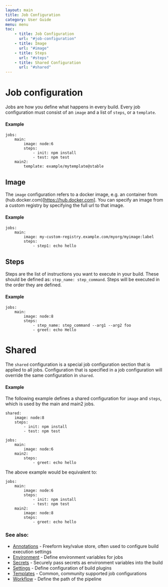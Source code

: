 ```yaml
---
layout: main
title: Job Configuration
category: User Guide
menu: menu
toc:
    - title: Job Configuration
      url: "#job-configuration"
    - title: Image
      url: "#image"
    - title: Steps
      url: "#steps"
    - title: Shared Configuration
      url: "#shared"
---
```

# Job configuration
Jobs are how you define what happens in every build. Every job configuration must consist of an `image` and a list of `steps`, or a `template`.

#### Example
```
jobs:
    main:
        image: node:6
        steps:
            - init: npm install
            - test: npm test
    main2: 
        template: example/mytemplate@stable
```

## Image
The `image` configuration refers to a docker image, e.g. an container from (hub.docker.com)[https://hub.docker.com]. You can specify an image from a custom registry by specifying the full url to that image.

#### Example
```
jobs:
    main:
        image: my-custom-registry.example.com/myorg/myimage:label
        steps:
            - step1: echo hello
```

## Steps
Steps are the list of instructions you want to execute in your build. These should be defined as:
`step_name: step_command`. Steps will be executed in the order they are defined.

#### Example
```
jobs:
    main:
        image: node:8
        steps:
            - step_name: step_command --arg1 --arg2 foo
            - greet: echo Hello
```


# Shared
The `shared` configuration is a special job configuration section that is applied to all jobs. Configuration that is specified in a job configuration will override the same configuration in `shared`.

#### Example
The following example defines a shared configuration for `image` and `steps`, which is used by the main and main2 jobs.
```
shared:
    image: node:8
    steps:
        - init: npm install
        - test: npm test

jobs:
    main:
        image: node:6
    main2:
        steps:
            - greet: echo hello
```

The above example would be equivalent to:
```
jobs:
    main:
        image: node:6
        steps:
            - init: npm install
            - test: npm test
    main2:
        image: node:8
        steps:
            - greet: echo hello

```

### See also:
* [Annotations](/user-guide/configuration/annotations) - Freeform key/value store, often used to configure build execution settings
* [Environment](/user-guide/configuration/environment) - Define environment variables for jobs
* [Secrets](/user-guide/configuration/secrets) - Securely pass secrets as environment variables into the build
* [Settings](/user-guide/configuration/settings) - Define configuration of build plugins
* [Templates](/user-guide/templates) - Common, community supported job configurations
* [Workflow](/user-guide/configuration/workflow) - Define the path of the pipeline
